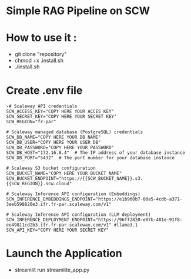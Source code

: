   # Simple RAG Pipeline on SCW

   # How to use it :
  - git clone "repository"
  - chmod +x .install.sh
  - ./install.sh

   # Create .env file
    -# Scaleway API credentials
    SCW_ACCESS_KEY="COPY HERE YOUR ACCES KEY"
    SCW_SECRET_KEY="COPY HERE YOUR SECRET KEY"
    SCW_REGION="fr-par" 
    
    # Scaleway managed database (PostgreSQL) credentials
    SCW_DB_NAME="COPY HERE YOUR DB NAME"
    SCW_DB_USER="COPY HERE YOUR USER DB"
    SCW_DB_PASSWORD="COPY HERE YOUR PASSWORD"
    SCW_DB_HOST="172.16.8.4"  # The IP address of your database instance
    SCW_DB_PORT="5432"  # The port number for your database instance
    
    # Scaleway S3 bucket configuration
    SCW_BUCKET_NAME="COPY HERE YOUR BUCKET NAME"
    SCW_BUCKET_ENDPOINT="https://{{SCW_BUCKET_NAME}}.s3.{{SCW_REGION}}.scw.cloud"
  
    # Scaleway Inference API configuration (Embeddings)
    SCW_INFERENCE_EMBEDDINGS_ENDPOINT="https://e1b960b7-00a5-4cdb-a371-3eeb598820e3.ifr.fr-par.scaleway.com/v1"
  
    # Scaleway Inference API configuration (LLM deployment)
    SCW_INFERENCE_DEPLOYMENT_ENDPOINT="https://96ff2820-e07b-481e-91f8-ee49811cd2b3.ifr.fr-par.scaleway.com/v1" #llama3.1
    SCW_API_KEY="COPY HERE YOUR SECRET KEY"

   # Launch the Application 
  - streamlit run streamlite_app.py
